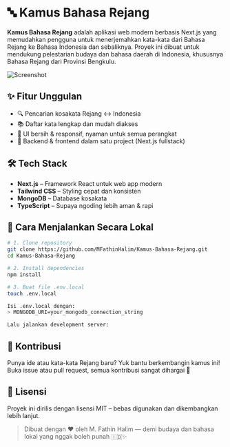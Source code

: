 # 🔤 Kamus Bahasa Rejang

**Kamus Bahasa Rejang** adalah aplikasi web modern berbasis Next.js yang memudahkan pengguna untuk menerjemahkan kata-kata dari Bahasa Rejang ke Bahasa Indonesia dan sebaliknya. Proyek ini dibuat untuk mendukung pelestarian budaya dan bahasa daerah di Indonesia, khususnya Bahasa Rejang dari Provinsi Bengkulu.

![Screenshot](https://raw.githubusercontent.com/MFathinHalim/Kamus-Bahasa-Rejang/main/public/preview.png) <!-- ganti kalau punya gambar preview -->

## ✨ Fitur Unggulan

- 🔍 Pencarian kosakata Rejang ↔ Indonesia
- 📚 Daftar kata lengkap dan mudah diakses
- 🎨 UI bersih & responsif, nyaman untuk semua perangkat
- 🔧 Backend & frontend dalam satu project (Next.js fullstack)

## 🛠 Tech Stack

- **Next.js** – Framework React untuk web app modern
- **Tailwind CSS** – Styling cepat dan konsisten
- **MongoDB** – Database kosakata
- **TypeScript** – Supaya ngoding lebih aman & rapi

## 🚀 Cara Menjalankan Secara Lokal

```bash
# 1. Clone repository
git clone https://github.com/MFathinHalim/Kamus-Bahasa-Rejang.git
cd Kamus-Bahasa-Rejang

# 2. Install dependencies
npm install

# 3. Buat file .env.local
touch .env.local

Isi .env.local dengan:
> MONGODB_URI=your_mongodb_connection_string

Lalu jalankan development server:
```

## 🧠 Kontribusi
Punya ide atau kata-kata Rejang baru? Yuk bantu berkembangin kamus ini! Buka issue atau pull request, semua kontribusi sangat dihargai 🙌

## 📄 Lisensi
Proyek ini dirilis dengan lisensi MIT – bebas digunakan dan dikembangkan lebih lanjut.

> Dibuat dengan ❤️ oleh M. Fathin Halim — demi budaya dan bahasa lokal yang nggak boleh punah 🇮🇩✨
